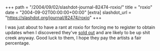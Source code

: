 +++
path = "/2004/09/02/slashdot-journal-82474-roxio/"
title = "roxio"
date = "2004-09-02T00:00:00+00:00"
[extra]
slashdot_url = "https://slashdot.org/journal/82474/roxio"
+++

<p>I was just about to have a rant at roxio for forcing me to register to obtain updates when I discovered they've <a href="http://hardware.mcse.ms/message57667.html">sold out</a> and are likely to be up shit creek anyway. Good luck to them, I hope they pay the artists a fair percentage.</p>


